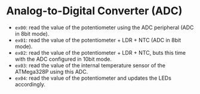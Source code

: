 # Analog-to-Digital Converter (ADC)

- `ex00`: read the value of the potentiometer using the ADC peripheral (ADC in 8bit mode).
- `ex01`: read the value of the potentiometer + LDR + NTC (ADC in 8bit mode).
- `ex02`: read the value of the potentiometer + LDR + NTC, buts this time with the ADC configured in 10bit mode.
- `ex03`: read the value of the internal temperature sensor of the ATMega328P using this ADC.
- `ex04`: read the value of the potentiometer and updates the LEDs accordingly.
